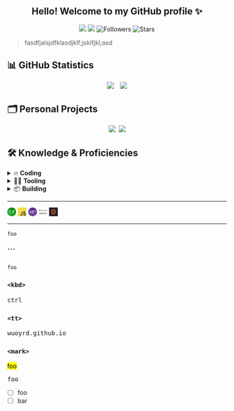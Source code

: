 <p align="center">
	<h2 align="center">Hello! Welcome to my GitHub profile ✨</h2>
</p>
<p align="center">
  <img src="https://komarev.com/ghpvc/?username=wuoyrd&color=57a6e6&label=Views&logo=github&style=flat">
  <img src="https://badges.pufler.dev/visits/wuoyrd/wuoyrd?color=fbe6a4&logo=github&style=flat"/>
  <img alt="Followers" src="https://img.shields.io/github/followers/wuoyrd?label=follow&color=52cca3&style=flat"/>
  <img alt="Stars" src="https://img.shields.io/github/stars/wuoyrd?label=watch&color=f57676&style=flat"/>
</p>

>  fasdfjalsjdfklasdjklf;jsklfjkl;asd

## 📊 GitHub Statistics

<p align="center">
  	<img width="48%" src="https://github-readme-stats.vercel.app/api?username=wuoyrd&theme=github_dark&show_icons=true&hide_border=true&bg_color=2d333b&icon_color=fbe6a4&title_color=57a6e6&text_color=d6d6d6&count_private=true"/>
  	&ensp;
  	<img width="48%" src="https://github-readme-streak-stats.herokuapp.com/?user=wuoyrd&theme=github-dark-blue&hide_border=true&background=2d333b&title=57a6e6&ring=fbe6a4&fire=f57676&sideNums=67a6e6&dates=a6a6a6&currStreakLabel=e6e6e6&sideLabels=e6e6e6&stroke=797C82"/>
  </p>

## 🗂️ Personal Projects

<p align="center">
	<a href="https://github.com/wuoyrd/vs-theme-goodnight"><img src="https://github-readme-stats.vercel.app/api/pin/?username=wuoyrd&repo=vs-theme-goodnight&show_owner=true&theme=github_dark&hide_border=true&bg_color=2d333b&icon_color=fbe6a4&title_color=57a6e6&text_color=d6d6d6&line_height=27"/></a>&ensp;<a href="https://github.com/wuoyrd/leetcode"><img src="https://github-readme-stats.vercel.app/api/pin/?username=wuoyrd&repo=leetcode&show_owner=true&theme=github_dark&hide_border=true&bg_color=2d333b&icon_color=fbe6a4&title_color=57a6e6&text_color=d6d6d6&line_height=27"/></a>
</p>

## 🛠️ Knowledge & Proficiencies

<details>
	<summary>🔥 <b>Coding</b></summary>
	<p align="left">
    <img src="https://img.shields.io/badge/dotnet-informational?style=flat&logo=dotnet&color=57a6e6"/>
    <img src="https://img.shields.io/badge/C%23-informational?style=flat&logo=Csharp&color=57a6e6"/>
    <img src="https://img.shields.io/badge/HTML-informational?style=flat&logo=html5&logoColor=white&color=57a6e6"/>
    <img src="https://img.shields.io/badge/CSS-informational?style=flat&logo=css3&logoColor=white&color=57a6e6"/>
    <img src="https://img.shields.io/badge/SASS-informational?style=flat&logo=sass&logoColor=white&color=57a6e6"/>
    <img src="https://img.shields.io/badge/JavaScript-informational?style=flat&logo=javascript&logoColor=white&color=57a6e6"/>
    <img src="https://img.shields.io/badge/Node.js-informational?style=flat&logo=node.js&logoColor=white&color=57a6e6"/>
    <img src="https://img.shields.io/badge/Python-informational?style=flat&logo=python&logoColor=white&color=57a6e6"/>
    <img src="https://img.shields.io/badge/Markdown-informational?style=flat&logo=markdown&logoColor=white&color=57a6e6"/>
    <img src="https://img.shields.io/badge/LaTeX-informational?style=flat&logo=latex&logoColor=white&color=57a6e6"/>
    <img src="https://img.shields.io/badge/XML-informational?style=flat&logo=xaml&color=eb525f"/>
    <img src="https://img.shields.io/badge/JSON-informational?style=flat&logo=json&color=eb525f"/>
    <img src="https://img.shields.io/badge/YAML-informational?style=flat&logo=json&color=eb525f"/>
	</p>
</details>
<details><summary>👨‍💻 <b>Tooling</b></summary><p align="left">
<img src="https://img.shields.io/badge/Git-informational?style=flat&logo=git&logoColor=white&color=2bbc8a"/>
<img src="https://img.shields.io/badge/VS%20Code-informational?style=flat&logo=visual-studio-code&logoColor=white&color=2bbc8a"/>
<img src="https://img.shields.io/badge/Visual%20Studio-informational?style=flat&logo=visual-studio&logoColor=white&color=2bbc8a"/>
<img src="https://img.shields.io/badge/Docker-informational?style=flat&logo=docker&logoColor=white&color=2bbc8a"/>
<img src="https://img.shields.io/badge/Kubernetes-informational?style=flat&logo=kubernetes&logoColor=white&color=2bbc8a"/>
<img src="https://img.shields.io/badge/MS_SQL-informational?style=flat&logo=microsoft-sql-server&logoColor=white&color=2bbc8a"/>
<img src="https://img.shields.io/badge/PostgreSQL-informational?style=flat&logo=postgresql&logoColor=white&color=2bbc8a"/>
<img src="https://img.shields.io/badge/SQLite-informational?style=flat&logo=sqlite&logoColor=white&color=2bbc8a"/>
<img src="https://img.shields.io/badge/RavenDB-informational?style=flat&logo=json&logoColor=white&color=2bbc8a"/>
<img src="https://img.shields.io/badge/Redis-informational?style=flat&logo=redis&logoColor=white&color=2bbc8a"/>
<img src="https://img.shields.io/badge/RabbitMQ-informational?style=flat&logo=rabbitmq&logoColor=white&color=2bbc8a"/>
<img src="https://img.shields.io/badge/Kafka-informational?style=flat&logo=apachekafka&logoColor=white&color=2bbc8a"/>
<img src="https://img.shields.io/badge/EventStoreDB-informational?style=flat&logo=eventstore&logoColor=white&color=2bbc8a"/>
<img src="https://img.shields.io/badge/Postman-informational?style=flat&logo=postman&logoColor=white&color=2bbc8a"/>
<img src="https://img.shields.io/badge/Insomnia-informational?style=flat&logo=insomnia&logoColor=white&color=2bbc8a"/>
</p></details>
<details>
	<summary>📦 <b>Building</b></summary>
	<p align="left">
    <img src="https://img.shields.io/badge/AzureDevOps-informational?style=flat&logo=azure-devops&logoColor=white&color=ac8fbd"/>
    <img src="https://img.shields.io/badge/Octopus_Deploy-informational?style=flat&logo=octopus-deploy&logoColor=white&color=ac8fbd"/>
    <img src="https://img.shields.io/badge/GitHub%20Actions-informational?style=flat&logo=github%20actions&logoColor=white&color=ac8fbd"/>
    <img src="https://img.shields.io/badge/Terraform-informational?style=flat&logo=terraform&logoColor=white&color=ac8fbd"/>
    <img src="https://img.shields.io/badge/Helm-informational?style=flat&logo=helm&logoColor=white&color=ac8fbd"/>
    <img src="https://img.shields.io/badge/AWS-informational?style=flat&logo=amazon&logoColor=white&color=ac8fbd"/>
    <img src="https://img.shields.io/badge/Bash-informational?style=flat&logo=gnu-bash&logoColor=white&color=ffe882"/>
    <img src="https://img.shields.io/badge/PowerShell-informational?style=flat&logo=powershell&logoColor=white&color=ffe882"/>
    <img src="https://img.shields.io/badge/WSL2-informational?style=flat&logo=ubuntu&logoColor=white&color=ffe882"/>
	</p>
</details>

---

<code><img height="20" src="https://raw.githubusercontent.com/github/explore/9bf8506/topics/csharp/csharp.png"/></code>
<code><img height="20" src="https://raw.githubusercontent.com/github/explore/9bf8506/topics/javascript/javascript.png"/></code>
<code><img height="20" src="https://raw.githubusercontent.com/github/explore/9bf8506/topics/dotnet/dotnet.png"/></code>
<code><img height="20" src="https://raw.githubusercontent.com/github/explore/9bf8506/topics/aspnet/aspnet.png"/></code>
<code><img height="20" src="https://raw.githubusercontent.com/github/explore/9bf8506/topics/auth0/auth0.png"/></code>

---

```
foo
```

### ```

`foo`

### `<kbd>`

<kbd>ctrl</kbd>

### `<tt>`

<tt>wuoyrd.github.io</tt>

### `<mark>`

<mark>foo</mark>

<span class="highlight"><pre>foo</pre></span>

- [ ] foo
- [ ] bar
